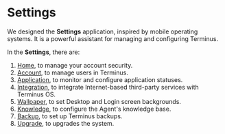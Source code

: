 # Settings

We designed the **Settings** application, inspired by mobile operating systems. It is a powerful assistant for managing and configuring Terminus.

In the **Settings**, there are:
1. [Home](./home.md), to manage your account security.
2. [Account](./account.md), to manage users in Terminus.
3. [Application](./application.md), to monitor and configure application statuses.
4. [Integration](./integration.md), to integrate Internet-based third-party services with Terminus OS.
5. [Wallpaper](./wallpaper.md), to set Desktop and Login screen backgrounds.
6. [Knowledge](./knowledge.md), to configure the Agent's knowledge base.
7. [Backup](./backup.md), to set up Terminus backups.
8. [Upgrade](./upgrade.md), to upgrades the system.



